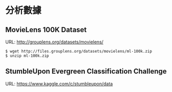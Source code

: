 # 分析數據

## MovieLens 100K Dataset
URL: http://grouplens.org/datasets/movielens/
```shell
$ wget http://files.grouplens.org/datasets/movielens/ml-100k.zip
$ unzip ml-100k.zip
```

## StumbleUpon Evergreen Classification Challenge
URL: https://www.kaggle.com/c/stumbleupon/data
